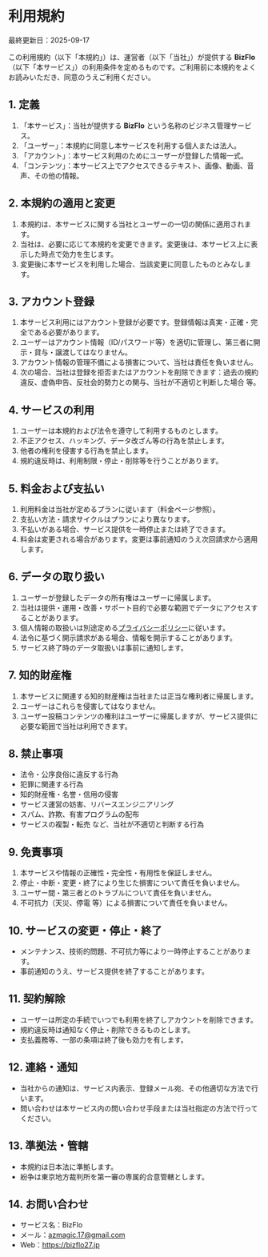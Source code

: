 # 利用規約

最終更新日：2025-09-17

この利用規約（以下「本規約」）は、運営者（以下「当社」）が提供する **BizFlo**（以下「本サービス」）の利用条件を定めるものです。ご利用前に本規約をよくお読みいただき、同意のうえご利用ください。

## 1. 定義
1. 「本サービス」：当社が提供する **BizFlo** という名称のビジネス管理サービス。  
2. 「ユーザー」：本規約に同意し本サービスを利用する個人または法人。  
3. 「アカウント」：本サービス利用のためにユーザーが登録した情報一式。  
4. 「コンテンツ」：本サービス上でアクセスできるテキスト、画像、動画、音声、その他の情報。

## 2. 本規約の適用と変更
1. 本規約は、本サービスに関する当社とユーザーの一切の関係に適用されます。  
2. 当社は、必要に応じて本規約を変更できます。変更後は、本サービス上に表示した時点で効力を生じます。  
3. 変更後に本サービスを利用した場合、当該変更に同意したものとみなします。

## 3. アカウント登録
1. 本サービス利用にはアカウント登録が必要です。登録情報は真実・正確・完全である必要があります。  
2. ユーザーはアカウント情報（ID/パスワード等）を適切に管理し、第三者に開示・貸与・譲渡してはなりません。  
3. アカウント情報の管理不備による損害について、当社は責任を負いません。  
4. 次の場合、当社は登録を拒否またはアカウントを削除できます：過去の規約違反、虚偽申告、反社会的勢力との関与、当社が不適切と判断した場合 等。

## 4. サービスの利用
1. ユーザーは本規約および法令を遵守して利用するものとします。  
2. 不正アクセス、ハッキング、データ改ざん等の行為を禁止します。  
3. 他者の権利を侵害する行為を禁止します。  
4. 規約違反時は、利用制限・停止・削除等を行うことがあります。

## 5. 料金および支払い
1. 利用料金は当社が定めるプランに従います（料金ページ参照）。  
2. 支払い方法・請求サイクルはプランにより異なります。  
3. 不払いがある場合、サービス提供を一時停止または終了できます。  
4. 料金は変更される場合があります。変更は事前通知のうえ次回請求から適用します。

## 6. データの取り扱い
1. ユーザーが登録したデータの所有権はユーザーに帰属します。  
2. 当社は提供・運用・改善・サポート目的で必要な範囲でデータにアクセスすることがあります。  
3. 個人情報の取扱いは別途定める[プライバシーポリシー](privacy.md)に従います。  
4. 法令に基づく開示請求がある場合、情報を開示することがあります。  
5. サービス終了時のデータ取扱いは事前に通知します。

## 7. 知的財産権
1. 本サービスに関連する知的財産権は当社または正当な権利者に帰属します。  
2. ユーザーはこれらを侵害してはなりません。  
3. ユーザー投稿コンテンツの権利はユーザーに帰属しますが、サービス提供に必要な範囲で当社は利用できます。

## 8. 禁止事項
- 法令・公序良俗に違反する行為  
- 犯罪に関連する行為  
- 知的財産権・名誉・信用の侵害  
- サービス運営の妨害、リバースエンジニアリング  
- スパム、詐欺、有害プログラムの配布  
- サービスの複製・転売 など、当社が不適切と判断する行為

## 9. 免責事項
1. 本サービスや情報の正確性・完全性・有用性を保証しません。  
2. 停止・中断・変更・終了により生じた損害について責任を負いません。  
3. ユーザー間・第三者とのトラブルについて責任を負いません。  
4. 不可抗力（天災、停電 等）による損害について責任を負いません。

## 10. サービスの変更・停止・終了
- メンテナンス、技術的問題、不可抗力等により一時停止することがあります。  
- 事前通知のうえ、サービス提供を終了することがあります。

## 11. 契約解除
- ユーザーは所定の手続でいつでも利用を終了しアカウントを削除できます。  
- 規約違反時は通知なく停止・削除できるものとします。  
- 支払義務等、一部の条項は終了後も効力を有します。

## 12. 連絡・通知
- 当社からの通知は、サービス内表示、登録メール宛、その他適切な方法で行います。  
- 問い合わせは本サービス内の問い合わせ手段または当社指定の方法で行ってください。

## 13. 準拠法・管轄
- 本規約は日本法に準拠します。  
- 紛争は東京地方裁判所を第一審の専属的合意管轄とします。

## 14. お問い合わせ
- サービス名：BizFlo  
- メール：azmagic.17@gmail.com  
- Web：https://bizflo27.jp
